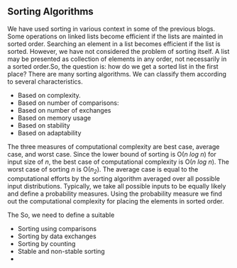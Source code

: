 ## Sorting Algorithms

We have used sorting in various context in some of the previous blogs. Some operations on linked
lists become efficient if the lists are mainted in sorted order. Searching an element in a list
becomes efficient if the list is sorted. However, we have not considered the problem of sorting
itself. A list may be presented as collection of elements in any order, not necessarily in a
sorted order.So, the question is: how do we get a sorted list in the first place? There are many
sorting algorithms. We can classify them according to several characteristics. 

- Based on complexity.  
- Based on number of comparisons: 
- Based on number of exchanges
- Based on memory usage
- Based on stability
- Based on adaptability

The three measures of computational complexity are best case, average case, and worst case. Since 
the lower bound of sorting is O(<i>n log n</i>) for input size of <i>n</i>, the best case of
computational complexity is O(<i>n log n</i>). The worst case of sorting <i>n</i> is 
O(<i>n<sub>2</sub></i>). The average case is equal to the computational efforts by the sorting 
algorithm averaged over all possible input distributions. Typically, we take all possible 
inputs to be equally likely and define a probability measures. Using the probability measure
we find out the computational complexity for placing the elements in sorted order. 

The 
So, we need to define a suitable 
- Sorting using comparisons
- Sorting by data exchanges
- Sorting by counting 
- Stable and non-stable sorting
- 
